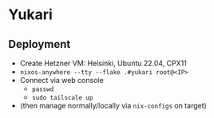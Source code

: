 # Yukari

## Deployment

- Create Hetzner VM: Helsinki, Ubuntu 22.04, CPX11
- `nixos-anywhere --tty --flake .#yukari root@<IP>`
- Connect via web console
  - `passwd`
  - `sudo tailscale up`
- (then manage normally/locally via `nix-configs` on target)
